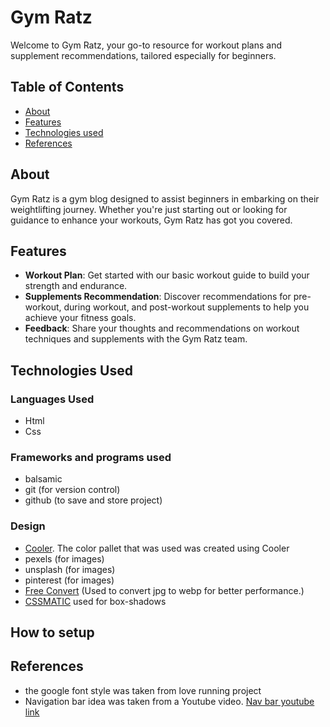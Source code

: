 # Gym Ratz

Welcome to Gym Ratz, your go-to resource for workout plans and supplement recommendations, tailored especially for beginners.

## Table of Contents

- [About](#about)
- [Features](#features)
- [Technologies used](#technology)
- [References](#references)

## About

Gym Ratz is a gym blog designed to assist beginners in embarking on their weightlifting journey. Whether you're just starting out or looking for guidance to enhance your workouts, Gym Ratz has got you covered.

## Features

- **Workout Plan**: Get started with our basic workout guide to build your strength and endurance.
- **Supplements Recommendation**: Discover recommendations for pre-workout, during workout, and post-workout supplements to help you achieve your fitness goals.
- **Feedback**: Share your thoughts and recommendations on workout techniques and supplements with the Gym Ratz team.

## Technologies Used
 ### Languages Used
  - Html
  - Css

 ### Frameworks and programs used
  - balsamic
  - git (for version control)
  - github (to save and store project)

 ### Design
  - [Cooler](https://coolors.co/palettes/popular). The color pallet that was used was created using Cooler
  - pexels (for images)
  - unsplash (for images)
  - pinterest (for images)
  - [Free Convert](https://www.freeconvert.com/jpg-to-webp) (Used to convert jpg to webp for better performance.)
  - [CSSMATIC](https://www.cssmatic.com/box-shadow) used for box-shadows

 ## How to setup


## References
 - the google font style was taken from love running project
 - Navigation bar idea was taken from a Youtube video. [Nav bar youtube link](https://www.youtube.com/watch?v=XM7sEpl0f7c)
